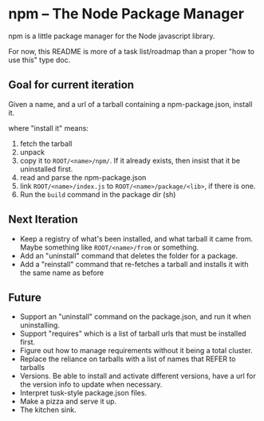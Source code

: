 # npm – The Node Package Manager

npm is a little package manager for the Node javascript library.

For now, this README is more of a task list/roadmap than a proper "how to use this" type doc.

## Goal for current iteration

Given a name, and a url of a tarball containing a npm-package.json, install it.

where "install it" means:

1. fetch the tarball
2. unpack
3. copy it to `ROOT/<name>/npm/`.
  If it already exists, then insist that it be uninstalled first.
4. read and parse the npm-package.json
5. link `ROOT/<name>/index.js` to `ROOT/<name>/package/<lib>`, if there is one.
6. Run the `build` command in the package dir (sh)

## Next Iteration

* Keep a registry of what's been installed, and what tarball it came from.  Maybe something like `ROOT/<name>/from` or something.
* Add an "uninstall" command that deletes the folder for a package.
* Add a "reinstall" command that re-fetches a tarball and installs it with the same name as before

## Future

* Support an "uninstall" command on the package.json, and run it when uninstalling.
* Support "requires" which is a list of tarball urls that must be installed first.
* Figure out how to manage requirements without it being a total cluster.
* Replace the reliance on tarballs with a list of names that REFER to tarballs
* Versions.  Be able to install and activate different versions, have a url for the version info to update when necessary.
* Interpret tusk-style package.json files.
* Make a pizza and serve it up.
* The kitchen sink.


